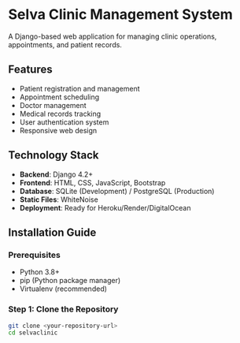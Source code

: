 # Selva Clinic Management System

A Django-based web application for managing clinic operations, appointments, and patient records.

## Features

- Patient registration and management
- Appointment scheduling
- Doctor management
- Medical records tracking
- User authentication system
- Responsive web design

## Technology Stack

- **Backend**: Django 4.2+
- **Frontend**: HTML, CSS, JavaScript, Bootstrap
- **Database**: SQLite (Development) / PostgreSQL (Production)
- **Static Files**: WhiteNoise
- **Deployment**: Ready for Heroku/Render/DigitalOcean

## Installation Guide

### Prerequisites

- Python 3.8+
- pip (Python package manager)
- Virtualenv (recommended)

### Step 1: Clone the Repository

```bash
git clone <your-repository-url>
cd selvaclinic